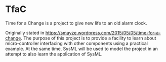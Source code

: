 # TfaC
Time for a Change is a project to give new life to an old alarm clock.

Originally stated in https://smayze.wordpress.com/2015/05/05/time-for-a-change.
The purpose of this project is to provide a facility to learn about micro-controller
interfacing with other components using a practical example. At the same time, SysML
will be used to model the project in an attempt to also learn the application of
SysML.
